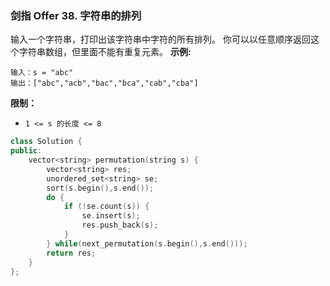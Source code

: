 ### 剑指 Offer 38. 字符串的排列
输入一个字符串，打印出该字符串中字符的所有排列。
你可以以任意顺序返回这个字符串数组，但里面不能有重复元素。
**示例:**
```
输入：s = "abc" 
输出：["abc","acb","bac","bca","cab","cba"]
```
**限制：**
* `1 <= s 的长度 <= 8`
```cpp
class Solution {
public:
    vector<string> permutation(string s) {
        vector<string> res;
        unordered_set<string> se;
        sort(s.begin(),s.end());
        do {
            if (!se.count(s)) {
                se.insert(s);
                res.push_back(s);
            }
        } while(next_permutation(s.begin(),s.end()));
        return res;
    }
};
```